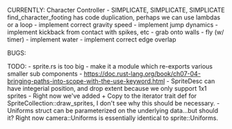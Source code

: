 CURRENTLY:
    Character Controller
        - SIMPLICATE, SIMPLICATE, SIMPLICATE
            find_character_footing has code duplication, perhaps we can use lambdas or a loop
        - implement correct gravity speed
        - implement jump dynamics
        - implement kickback from contact with spikes, etc
        - grab onto walls
        - fly (w/ timer)
        - implement water
        - implement correct edge overlap


BUGS:


TODO:
    - sprite.rs is too big - make it a module which re-exports various smaller sub components
        - https://doc.rust-lang.org/book/ch07-04-bringing-paths-into-scope-with-the-use-keyword.html
    - SpriteDesc can have integerial position, and drop extent because we only support 1x1 sprites
    - Right now we've added + Copy to the iterator trait def for SpriteCollection::draw_sprites, I don't see why this should be necessary.
    - Uniforms struct can be parameterized on the underlying data...but should it? Right now camera::Uniforms is essentially identical to sprite::Uniforms.
